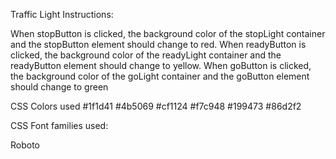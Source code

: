 Traffic Light
Instructions:

When stopButton is clicked, the background color of the stopLight container and the stopButton element should change to red. 
When readyButton is clicked, the background color of the readyLight container and the readyButton element should change to yellow. 
When goButton is clicked, the background color of the goLight container and the goButton element should change to green

CSS Colors used
#1f1d41
#4b5069
#cf1124
#f7c948
#199473
#86d2f2

CSS Font families used:

Roboto
